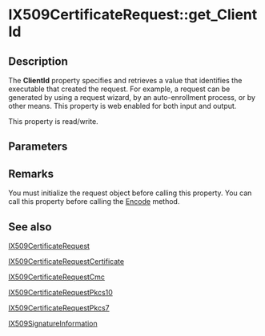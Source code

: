 # IX509CertificateRequest::get_ClientId

## Description

The **ClientId** property specifies and retrieves a value that identifies the executable that created the request. For example, a request can be generated by using a request wizard, by an auto-enrollment process, or by other means. This property is web enabled for both input and output.

This property is read/write.

## Parameters

## Remarks

You must initialize the request object before calling this property. You can call this property before calling the [Encode](https://learn.microsoft.com/windows/desktop/api/certenroll/nf-certenroll-ix509certificaterequest-encode) method.

## See also

[IX509CertificateRequest](https://learn.microsoft.com/windows/desktop/api/certenroll/nn-certenroll-ix509certificaterequest)

[IX509CertificateRequestCertificate](https://learn.microsoft.com/windows/desktop/api/certenroll/nn-certenroll-ix509certificaterequestcertificate)

[IX509CertificateRequestCmc](https://learn.microsoft.com/windows/desktop/api/certenroll/nn-certenroll-ix509certificaterequestcmc)

[IX509CertificateRequestPkcs10](https://learn.microsoft.com/windows/desktop/api/certenroll/nn-certenroll-ix509certificaterequestpkcs10)

[IX509CertificateRequestPkcs7](https://learn.microsoft.com/windows/desktop/api/certenroll/nn-certenroll-ix509certificaterequestpkcs7)

[IX509SignatureInformation](https://learn.microsoft.com/windows/desktop/api/certenroll/nn-certenroll-ix509signatureinformation)